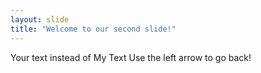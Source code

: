```yaml
---
layout: slide
title: "Welcome to our second slide!"
---
```

Your text instead of My Text
Use the left arrow to go back!
